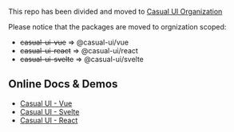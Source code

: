 This repo has been divided and moved to [Casual UI Organization](https://github.com/Casual-UI/)

Please notice that the packages are moved to orgnization scoped: 

- ~~casual-ui-vue~~ => @casual-ui/vue 
- ~~casual-ui-react~~ => @casual-ui/react
- ~~casual-ui-svelte~~ => @casual-ui/svelte

## Online Docs & Demos

* [Casual UI - Vue](https://vue.casual-ui.site/)
* [Casual UI - Svelte](https://svelte.casual-ui.site/)
* [Casual UI - React](https://react.casual-ui.site/)
